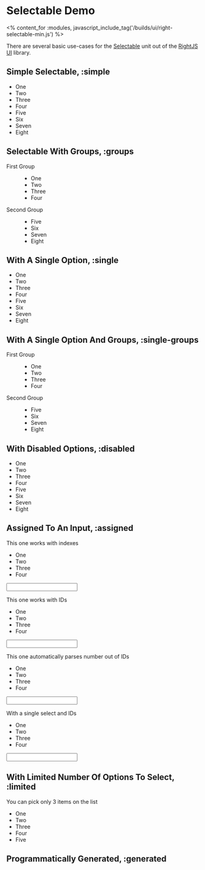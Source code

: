 # Selectable Demo
<% content_for :modules, javascript_include_tag('/builds/ui/right-selectable-min.js') %>
<style type="text/css">
  dl.right-selectable dt {
    font-size: 1em;
  }
</style>

There are several basic use-cases for the [Selectable](/ui/selectable) unit
out of the [RightJS UI](/ui) library.


## Simple Selectable, :simple

<p>
  <ul class="right-selectable">
    <li>One</li>
    <li>Two</li>
    <li>Three</li>
    <li>Four</li>
    <li>Five</li>
    <li>Six</li>
    <li>Seven</li>
    <li>Eight</li>
  </ul>
</p>

## Selectable With Groups, :groups

<p>
  <dl class="right-selectable">
    <dt>First Group</dt>
    <dd>
      <ul>
        <li>One</li>
        <li>Two</li>
        <li>Three</li>
        <li>Four</li>
      </ul>
    </dd>
    <dt>Second Group</dt>
    <dd>
      <ul>
        <li>Five</li>
        <li>Six</li>
        <li>Seven</li>
        <li>Eight</li>
      </ul>
    </dd>
  </dl>
</p>

## With A Single Option, :single

<p>
  <ul class="right-selectable right-selectable-single">
    <li>One</li>
    <li>Two</li>
    <li>Three</li>
    <li>Four</li>
    <li>Five</li>
    <li>Six</li>
    <li>Seven</li>
    <li>Eight</li>
  </ul>
</p>

## With A Single Option And Groups, :single-groups

<p>
  <dl class="right-selectable right-selectable-single">
    <dt>First Group</dt>
    <dd>
      <ul>
        <li>One</li>
        <li>Two</li>
        <li>Three</li>
        <li>Four</li>
      </ul>
    </dd>
    <dt>Second Group</dt>
    <dd>
      <ul>
        <li>Five</li>
        <li>Six</li>
        <li>Seven</li>
        <li>Eight</li>
      </ul>
    </dd>
  </dl>
</p>

## With Disabled Options, :disabled

<p>
  <ul class="right-selectable" data-selectable-options="{disabled:[1,4]}">
    <li>One</li>
    <li>Two</li>
    <li>Three</li>
    <li>Four</li>
    <li>Five</li>
    <li>Six</li>
    <li>Seven</li>
    <li>Eight</li>
  </ul>
</p>

## Assigned To An Input, :assigned

<p>
  This one works with indexes
  <ul class="right-selectable" data-selectable-options="{update: 'input-1'}">
    <li>One</li>
    <li>Two</li>
    <li>Three</li>
    <li>Four</li>
  </ul>

  <input type="text" id="input-1" />
</p>
<p>
  This one works with IDs
  <ul class="right-selectable" data-selectable-options="{update: 'input-2'}">
    <li id="one-1">One</li>
    <li id="two-2">Two</li>
    <li id="three-3">Three</li>
    <li id="four-4">Four</li>
  </ul>

  <input type="text" id="input-2" />
</p>
<p>
  This one automatically parses number out of IDs
  <ul class="right-selectable" data-selectable-options="{update: 'input-3', parseIds: true}">
    <li id="one-1">One</li>
    <li id="two-2">Two</li>
    <li id="three-3">Three</li>
    <li id="four-4">Four</li>
  </ul>

  <input type="text" id="input-3" />
</p>
<p>
  With a single select and IDs
  <ul class="right-selectable" data-selectable-options="{update: 'input-4', multiple: false}">
    <li id="one-1">One</li>
    <li id="two-2">Two</li>
    <li id="three-3">Three</li>
    <li id="four-4">Four</li>
  </ul>

  <input type="text" id="input-4" />
</p>

## With Limited Number Of Options To Select, :limited
<p>
  You can pick only 3 items on the list
  <ul class="right-selectable" data-selectable-options="{limit: 3}">
    <li>One</li>
    <li>Two</li>
    <li>Three</li>
    <li>Four</li>
    <li>Five</li>
  </ul>
</p>

## Programmatically Generated, :generated

<div id="generated-selects"> </div>
<script type="text/javascript">
// <![CDATA[
  var keys = {
    'option-1': 'One',
    'option-2': 'Two',
    'option-3': 'Three',
    'option-4': 'Four'
  };

  new Selectable({
    options: Object.values(keys),
    selected: 2,
    multiple: false
  }).insertTo($E('p').insertTo('generated-selects'));

  new Selectable({
    options: keys,
    selected: [0,2],
    multiple: true
  }).insertTo($E('p').insertTo('generated-selects'));

  new Selectable({
    options: keys,
    selected: [0,2]
  }).setValue([1,3])
    .insertTo($E('p').insertTo('generated-selects'));
// ]]>
</script>

<div style="height: 10em"> </div>

